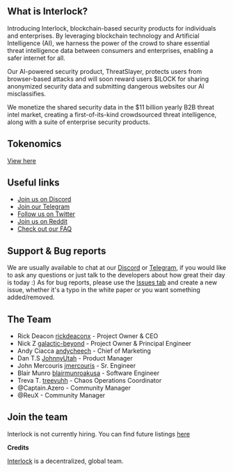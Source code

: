 ## What is Interlock?
Introducing Interlock, blockchain-based security products for individuals and enterprises. By leveraging blockchain technology and Artificial Intelligence (AI), we harness the power of the crowd to share essential threat intelligence data between consumers and enterprises, enabling a safer internet for all.

Our AI-powered security product, ThreatSlayer, protects users from browser-based attacks and will soon reward users $ILOCK for sharing anonymized security data and submitting dangerous websites our AI misclassifies.

We monetize the shared security data in the $11 billion yearly B2B threat intel market, creating a first-of-its-kind crowdsourced threat intelligence, along with a suite of enterprise security products.


[//]: Roadmap.timeline.image.BELONGSHERE


## Tokenomics

[View here](https://docs.interlock.network/token/supply.html)


## Useful links
* [Join us on Discord](https://discord.gg/YuxsG8znG2)
* [Join our Telegram](https://t.me/interlockchat)
* [Follow us on Twitter](https://www.twitter.com/interlockweb3)
* [Join us on Reddit](https://www.reddit.com/r/interlocknetwork)
* [Check out our FAQ](https://docs.interlock.network/faq.html#faq)


## Support & Bug reports

We are usually available to chat at our [Discord](https://discord.gg/PbCYBbynqd) or [Telegram](https://t.me/+IxzitrEVH2A1ODYx), if you would like to ask
any questions or just talk to the developers about how great their day is today :) As for bug reports, please use
the [Issues tab](https://github.com/interlock-network/interlock-docs/issues) and create a new issue, whether it's a typo in the white paper or you want something added/removed.

## The Team
* Rick Deacon [rickdeaconx](https://github.com/rickdeaconx) - Project Owner & CEO
* Nick Z [galactic-beyond](https://github.com/galactic-beyond) - Project Owner & Principal Engineer
* Andy Ciacca [andycheech](https://github.com/andycheech) - Chief of Marketing
* Dan T.S [JohnnyUtah](https://github.com/teachrdan) - Product Manager
* John Mercouris [jmercouris](https://github.com/jmercouris) - Sr. Engineer
* Blair Munro [blairmunroakusa](https://github.com/blairmunroakusa) - Software Engineer
* Treva T. [treevuhh](https://github.com/Treevuhh) - Chaos Operations Coordinator
* @Captain.Azero - Community Manager
* @ReuX - Community Manager

 ## Join the team

Interlock is not currently hiring. You can find future listings [here](https://interlock.breezy.hr/)

**Credits**

[Interlock](https://interlock.network) is a decentralized, global team.
